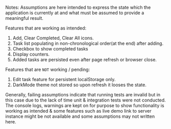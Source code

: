 Notes:
Assumptions are here intended to express the state which the application is currently at and what must be assumed to provide a meaningful result. 

Features that are working as intended:
1. Add, Clear Completed, Clear All icons.
2. Task list populating in non-chronological order(at the end) after adding.
3. Checkbox to show completed tasks
4. Display counters.
5. Added tasks are persisted even after page refresh or browser close.

Features that are `NOT` working / pending:
1. Edit task feature for persistent localStorage only.
2. DarkMode theme not stored so upon refresh it looses the state.

Generally, failing assumptions indicate that running tests are invalid but in this case due to the lack of time unit & integration tests were not conducted. The console logs, warnings are kept on for purpose to show functionality is working as intended & some features such as live demo link to server instance might be not available and some assumptions may not written here.
